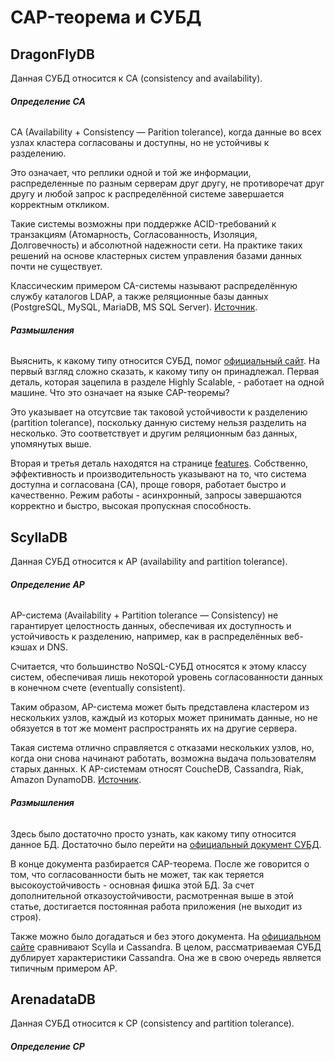 # CAP-теорема и СУБД

## DragonFlyDB

Данная СУБД относится к CA (consistency and availability).

###### ***Определение CA***

CA (Availability + Consistency — Parition tolerance), когда данные во всех узлах кластера согласованы и доступны, но не устойчивы к разделению. 

Это означает, что реплики одной и той же информации, распределенные по разным серверам друг другу, не противоречат друг другу и любой запрос к распределённой системе завершается корректным откликом. 

Такие системы возможны при поддержке ACID-требований к транзакциям (Атомарность, Согласованность, Изоляция, Долговечность) и абсолютной надежности сети. На практике таких решений на основе кластерных систем управления базами данных почти не существует. 

Классическим примером CA-системы называют распределённую службу каталогов LDAP, а также реляционные базы данных (PostgreSQL, MySQL, MariaDB, MS SQL Server). [Источник](https://www.bigdataschool.ru/wiki/cap).

###### ***Размышления***

Выяснить, к какому типу относится СУБД, помог [официальный сайт](https://dragonflydb.io/).  На первый взгляд сложно сказать, к какому типу он принадлежал. Первая деталь, которая зацепила в разделе Highly Scalable, - работает на одной машине. Что это означает на языке CAP-теоремы? 

Это указывает на отсутсвие так таковой устойчивости к разделению (partition tolerance), поскольку данную систему нельзя разделить на несколько. Это соответствует и другим реляционным баз данных, упомянутых выше.

Вторая и третья деталь находятся на странице [features](https://dragonflydb.io/features). Собственно, эффективность и производительность указывают на то, что система доступна и согласована (CA), проще говоря, работает быстро и качественно. Режим работы - асинхронный, запросы завершаются корректно и быстро, высокая пропускная способность. 

## ScyllaDB

Данная СУБД относится к AP (availability and partition tolerance).

###### ***Определение AP***

AP-система (Availability + Partition tolerance — Consistency) не гарантирует целостность данных, обеспечивая их доступность и устойчивость к разделению, например, как в распределённых веб-кэшах и DNS. 

Считается, что большинство NoSQL-СУБД относятся к этому классу систем, обеспечивая лишь некоторой уровень согласованности данных в конечном счете (eventually consistent). 

Таким образом, AP-система может быть представлена кластером из нескольких узлов, каждый из которых может принимать данные, но не обязуется в тот же момент распространять их на другие сервера. 

Такая система отлично справляется с отказами нескольких узлов, но, когда они снова начинают работать, возможна выдача пользователям старых данных. К AP-системам относят CoucheDB, Cassandra, Riak, Amazon DynamoDB. [Источник](https://www.bigdataschool.ru/wiki/cap).

###### ***Размышления***

Здесь было достаточно просто узнать, как какому типу относится данное БД. Достаточно было перейти на [официальный документ СУБД](https://docs.scylladb.com/stable/architecture/architecture-fault-tolerance.html). 

В конце документа разбирается CAP-теорема. После же говорится о том, что согласованности быть не может, так как теряется высокоустойчивость - основная фишка этой БД. За счет дополнительной отказоустойчивости, расмотренная выше в этой статье, достигается постоянная работа приложения (не выходит из строя).

Также можно было догадаться и без этого документа. На [официальном сайте](https://www.scylladb.com/scylla-vs-cassandra/) сравнивают Scylla и Cassandra. В целом, рассматриваемая СУБД дублирует характеристики Cassandra. Она же в свою очередь является типичным примером AP.

## ArenadataDB

Данная СУБД относится к CP (consistency and partition tolerance).

###### ***Определение CP***


